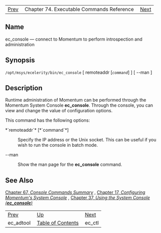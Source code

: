 |     |     |     |
| --- | --- | --- |
| [Prev](executable.ec_adtool)  | Chapter 74. Executable Commands Reference |  [Next](executable.ec_ctl) |

<a name="executable.ec_console"></a>
## Name

ec_console — connect to Momentum to perform introspection and administration

## Synopsis

`/opt/msys/ecelerity/bin/ec_console` [ remoteaddr [*`command`*] ] [ --man ]

<a name="idp11103648"></a>
## Description

Runtime administration of Momentum can be performed through the Momentum System Console **ec_console**. Through the console, you can view and change the value of configuration options.

This command has the following options:

<dl className="variablelist">

<dt>*`remoteaddr`* [*`command`*]</dt>

<dd>

Specify the IP address or the Unix socket. This can be useful if you wish to run the console in batch mode.

</dd>

<dt>--man</dt>

<dd>

Show the man page for the **ec_console** command.

</dd>

</dl>

<a name="idp11112080"></a>
## See Also

[Chapter 67, *Console Commands Summary*](console_commands "Chapter 67. Console Commands Summary") , [Chapter 17, *Configuring Momentum's System Console*](control_listener "Chapter 17. Configuring Momentum's System Console") , [Chapter 37, *Using the System Console (**ec_console**)*](operations "Chapter 37. Using the System Console (ec_console)")

|     |     |     |
| --- | --- | --- |
| [Prev](executable.ec_adtool)  | [Up](exec.cmds.ref) |  [Next](executable.ec_ctl) |
| ec_adtool  | [Table of Contents](index) |  ec_ctl |

